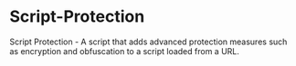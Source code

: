 # Script-Protection
Script Protection - A script that adds advanced protection measures such as encryption and obfuscation to a script loaded from a URL.
